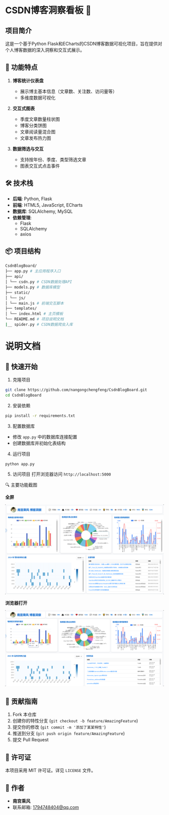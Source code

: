 # CSDN博客洞察看板 🚀

## 项目简介

这是一个基于Python Flask和ECharts的CSDN博客数据可视化项目，旨在提供对个人博客数据的深入洞察和交互式展示。

## 🌟 功能特点

1. **博客统计仪表盘**
   - 展示博主基本信息（文章数、关注数、访问量等）
   - 多维度数据可视化

2. **交互式图表**
   - 季度文章数量柱状图
   - 博客分类饼图
   - 文章阅读量混合图
   - 文章发布热力图

3. **数据筛选与交互**
   - 支持按年份、季度、类型筛选文章
   - 图表交互式点击事件

## 🛠 技术栈

- **后端**: Python, Flask
- **前端**: HTML5, JavaScript, ECharts
- **数据库**: SQLAlchemy, MySQL
- **依赖管理**: 
  - Flask
  - SQLAlchemy
  - axios

## 📦 项目结构

```bash
CsdnBlogBoard/
├── app.py # 主应用程序入口
├── api/
│ └── csdn.py # CSDN数据处理API
├── models.py # 数据库模型
├── static/
│ └── js/
│ └── main.js # 前端交互脚本
├── templates/
│ └── index.html # 主页模板
└── README.md # 项目说明文档
|__ spider.py # CSDN数据爬虫入库
```


# 说明文档


## 🚀 快速开始

1. 克隆项目
```bash
git clone https://github.com/nangongchengfeng/CsdnBlogBoard.git
cd CsdnBlogBoard
```
2. 安装依赖
```bash
pip install -r requirements.txt
```
3. 配置数据库

- 修改 `app.py` 中的数据库连接配置
- 创建数据库并初始化表结构

4. 运行项目
```bash
python app.py
```
5. 访问项目
打开浏览器访问 `http://localhost:5000`

🔍 主要功能截图

**全屏**

![1734338719447](images/1734338719447.png)

**浏览器打开**

![1734338789494](images/1734338789494.png)





## 🤝 贡献指南

1. Fork 本仓库
2. 创建你的特性分支 (`git checkout -b feature/AmazingFeature`)
3. 提交你的修改 (`git commit -m '添加了某某特性'`)
4. 推送到分支 (`git push origin feature/AmazingFeature`)
5. 提交 Pull Request

## 📄 许可证

本项目采用 MIT 许可证。详见 `LICENSE` 文件。

## 🌈 作者

- **南宫乘风**
- 联系邮箱: 1794748404@qq.com